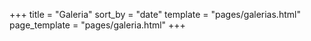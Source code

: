+++
title = "Galeria"
sort_by = "date"
template = "pages/galerias.html"
page_template = "pages/galeria.html"
+++
